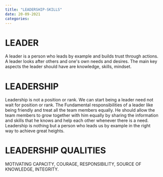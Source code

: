 ```yaml
---
title: "LEADERSHIP-SKILLS"
date: 20-09-2021
categories:
---
```

# LEADER
A leader is a person who leads by example and builds trust through actions. A leader looks after others and one's own needs and desires. The main key aspects the leader should have are knowledge, skills, mindset.

# LEADERSHIP
Leadership is not a position or rank. We can start being a leader need not wait for position or rank. The Fundamental responsibilities of a leader like being friendly and treat all the team members equally. He should allow the team members to grow together with him equally by sharing the information and skills that he knows and help each other whenever there is a need. Leadership is nothing but a person who leads us by example in the right way to achieve great heights.

# LEADERSHIP QUALITIES
MOTIVATING CAPACITY, 
COURAGE, 
RESPONSIBILITY, 
SOURCE OF KNOWLEDGE, 
INTEGRITY.